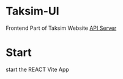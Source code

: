 # Taksim-UI

Frontend Part of Taksim Website
[API Server](https://github.com/BorisG0/taksim-server)

# Start

start the REACT Vite App
